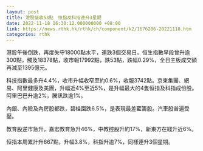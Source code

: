 ```yaml
---
layout: post
title: 港股低收53點　恒指及科指連升3星期
date: 2022-11-18 16:30:12.000000000 +08:00
link: https://news.rthk.hk/rthk/ch/component/k2/1676206-20221118.htm
categories: rthk
---
```


港股午後倒跌，再度失守18000點水平，連跌3個交易日。恒生指數早段曾升逾300點，觸及18378點，收市報17992點，跌53點，跌幅0.29%，全日主板成交額再減至1395億元。

科技指數最多升4.4%，收市升幅收窄至約0.6%，收報3742點。京東集團、網易、阿里健康及美團，升幅近4%至近5%，是升幅最大的4隻恒指及科指成份股。阿里巴巴升逾2%，騰訊跌逾1%。

內銀、內險及內房股都跌，碧桂園跌6.5%，是表現最差藍籌股。汽車股普遍受壓。

教育股逆市急升，嘉宏教育急升46%，中教控股升約17%，新東方在綫升近6%。

恒指本周累計升667點，升幅3.8%，科指升逾7%，同樣連升3個星期。
